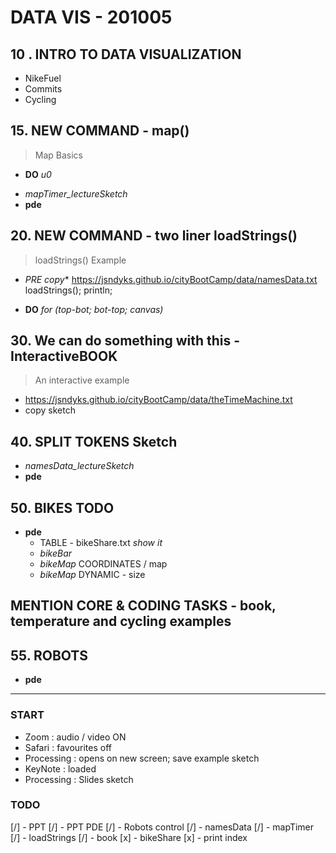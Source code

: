 # DATA VIS - 201005

## 10 . INTRO TO DATA VISUALIZATION
 - NikeFuel
 - Commits
 - Cycling

## 15. NEW COMMAND - map()
  > Map Basics
  * **DO** _u0_
  - *mapTimer_lectureSketch*
  - **pde**

## 20. NEW COMMAND - two liner loadStrings()
  > loadStrings() Example
  - *PRE copy**
  https://jsndyks.github.io/cityBootCamp/data/namesData.txt
  loadStrings();
  println;

  * **DO** _for (top-bot; bot-top; canvas)_

## 30. We can do something with this - InteractiveBOOK
  > An interactive example
  - https://jsndyks.github.io/cityBootCamp/data/theTimeMachine.txt
  - copy sketch

## 40. SPLIT TOKENS Sketch
  - *namesData_lectureSketch*
  - **pde**

## **50**. BIKES **TODO**
- **pde**
	- TABLE - bikeShare.txt _show it_
	- *bikeBar*
	- *bikeMap* COORDINATES / map
	- *bikeMap* DYNAMIC - size

## **MENTION** CORE & CODING TASKS - book, temperature and cycling examples

## 55. ROBOTS
- **pde**

---
### START

- Zoom : audio / video ON
- Safari : favourites off
- Processing : opens on new screen; save example sketch
- KeyNote : loaded
- Processing : Slides sketch

### TODO
  [/] - PPT
  [/] - PPT PDE
  [/] - Robots control
  [/] - namesData
  [/] - mapTimer
  [/] - loadStrings
  [/] - book
  [x] - bikeShare
  [x] - print index
